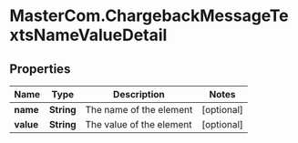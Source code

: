 # MasterCom.ChargebackMessageTextsNameValueDetail

## Properties

Name | Type | Description | Notes
------------ | ------------- | ------------- | -------------
**name** | **String** | The name of the element | [optional] 
**value** | **String** | The value of the element | [optional] 


